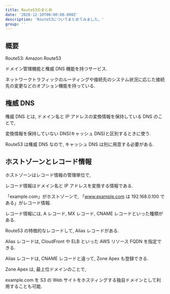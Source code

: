 ```yaml
---
title: Route53のまとめ
date: '2020-12-10T00:00:00.000Z'
description: 'Route53についてまとめてみました。'
group: ''
---
```


## 概要

Route53: Amazon Route53

ドメイン管理機能と権威 DNS 機能を持つサービス.

ネットワークトラフィックのルーティングや接続先のシステム状況に応じた接続先の変更などのオプション機能を持っている.

## 権威 DNS

権威 DNS とは, ドメイン名と IP アドレスの変換情報を保持している DNS のことで,

変換情報を保持していない DNS(キャッシュ DNS)と区別するときに使う.

Route53 は権威 DNS なので, キャッシュ DNS は別に用意する必要がある.

## ホストゾーンとレコード情報

ホストゾーンはレコード情報の管理単位で,

レコード情報はドメイン名と IP アドレスを変換する情報である.

「example.com」がホストゾーンで, 「www.example.com は 192.168.0.100 である」がレコード情報.

レコード情報には, A レコード, MX レコード, CNAME レコードといった種類がある.

Route53 の特徴的なレコードして, Alias レコードがある.

Alias レコードは, CloudFront や ELB といった AWS リソース FQDN を指定できる.

Alias レコードは, CNAME レコードと違って, Zone Apex も登録できる.

Zone Apex は, 最上位ドメインのことで,

example.com を S3 の Web サイトをホスティングする独自ドメインとして利用することも可能.
